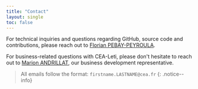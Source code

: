 ```yaml
---
title: "Contact"
layout: single
toc: false
---
```


For technical inquiries and questions regarding GitHub, source code and contributions, please reach out to [Florian PEBAY-PEYROULA](contributors#florian-pebay-peyroula).

For business-related questions with CEA-Leti, please don't hesitate to reach out to [Marion ANDRILLAT](https://www.linkedin.com/in/marion-andrillat-cyber/), our business development representative.

> All emails follow the format: `firstname.LASTNAME@cea.fr`
{: .notice--info}

